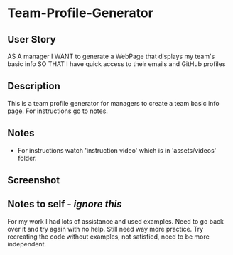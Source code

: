 # Team-Profile-Generator

## User Story
AS A manager
I WANT to generate a WebPage that displays my team's basic info
SO THAT I have quick access to their emails and GitHub profiles

## Description 
This is a team profile generator for managers to create a team basic info page. For instructions go to notes.

## Notes
- For instructions watch 'instruction video' which is in 'assets/videos' folder.

## Screenshot


## Notes to self - *ignore this*
For my work I had lots of assistance and used examples. Need to go back over it and try again with no help. Still need way more practice. Try recreating the code without examples, not satisfied, need to be more independent. 
